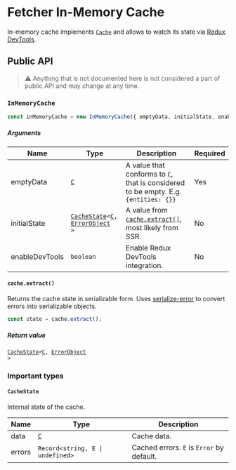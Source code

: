 # Fetcher In-Memory Cache

In-memory cache implements <code>[Cache](../../packages/core#cache)</code> and allows to watch its state via [Redux DevTools](https://github.com/reduxjs/redux-devtools).

## Public API

> ⚠ Anything that is not documented here is not considered a part of public API and may change at any time.

### `InMemoryCache`

```typescript
const inMemoryCache = new InMemoryCache({ emptyData, initialState, enableDevTools });
```

##### Arguments

| Name           | Type                                                                                                                                               | Description                                                                         | Required |
| -------------- | -------------------------------------------------------------------------------------------------------------------------------------------------- | ----------------------------------------------------------------------------------- | -------- |
| emptyData      | <code>[C](../../packages/core#user-defined-types)</code>                                                                                           | A value that conforms to `C`, that is considered to be empty. E.g. `{entities: {}}` | Yes      |
| initialState   | <code>[CacheState](#cachestate)<[C](../../packages/core#user-defined-types), [ErrorObject](https://www.npmjs.com/package/serialize-error) ></code> | A value from <code>[cache.extract()](#cacheextract)</code>, most likely from SSR.   | No       |
| enableDevTools | `boolean`                                                                                                                                          | Enable Redux DevTools integration.                                                  | No       |

#### `cache.extract()`

Returns the cache state in serializable form. Uses [serialize-error](https://www.npmjs.com/package/serialize-error) to convert errors into serializable objects.

```typescript
const state = cache.extract();
```

##### Return value

<code>[CacheState](#cachestate)<[C](../../packages/core#user-defined-types), [ErrorObject](https://www.npmjs.com/package/serialize-error) ></code>

### Important types

#### `CacheState`

Internal state of the cache.

| Name   | Type                                                     | Description                               |
| ------ | -------------------------------------------------------- | ----------------------------------------- |
| data   | <code>[C](../../packages/core#user-defined-types)</code> | Cache data.                               |
| errors | <code>Record<string, E &#124; undefined></code>          | Cached errors. `E` is `Error` by default. |

